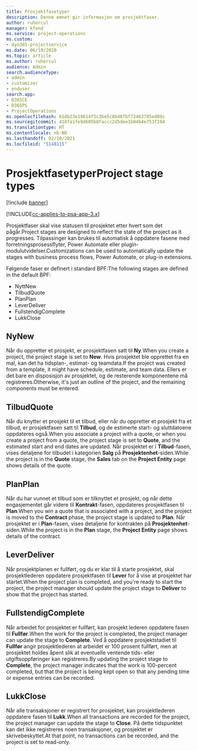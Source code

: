 ```yaml
---
title: Prosjektfasetyper
description: Denne emnet gir informasjon om prosjektfaser.
author: ruhercul
manager: kfend
ms.service: project-operations
ms.custom:
- dyn365-projectservice
ms.date: 06/19/2020
ms.topic: article
ms.author: ruhercul
audience: Admin
search.audienceType:
- admin
- customizer
- enduser
search.app:
- D365CE
- D365PS
- ProjectOperations
ms.openlocfilehash: 61db23e19614f5c3be5c8b46fbf72463705e409c
ms.sourcegitcommit: 418fa1fe9d605b8faccc2d5dee1b04b4e753f194
ms.translationtype: HT
ms.contentlocale: nb-NO
ms.lasthandoff: 02/10/2021
ms.locfileid: "5148115"
---
```

# <a name="project-stage-types"></a><span data-ttu-id="f5ab7-103">Prosjektfasetyper</span><span class="sxs-lookup"><span data-stu-id="f5ab7-103">Project stage types</span></span> 

[!include [banner](../includes/psa-now-project-operations.md)]

[!INCLUDE[cc-applies-to-psa-app-3.x](../includes/cc-applies-to-psa-app-3x.md)]

<span data-ttu-id="f5ab7-104">Prosjektfaser skal vise statusen til prosjektet etter hvert som det pågår.</span><span class="sxs-lookup"><span data-stu-id="f5ab7-104">Project stages are designed to reflect the state of the project as it progresses.</span></span> <span data-ttu-id="f5ab7-105">Tilpassinger kan brukes til automatisk å oppdatere fasene med forretningsprosessflyter, Power Automate eller plugin-modulutvidelser.</span><span class="sxs-lookup"><span data-stu-id="f5ab7-105">Customizations can be used to automatically update the stages with business process flows, Power Automate, or plug-in extensions.</span></span>

<span data-ttu-id="f5ab7-106">Følgende faser er definert i standard BPF:</span><span class="sxs-lookup"><span data-stu-id="f5ab7-106">The following stages are defined in the default BPF:</span></span>

- <span data-ttu-id="f5ab7-107">Nytt</span><span class="sxs-lookup"><span data-stu-id="f5ab7-107">New</span></span>
- <span data-ttu-id="f5ab7-108">Tilbud</span><span class="sxs-lookup"><span data-stu-id="f5ab7-108">Quote</span></span>
- <span data-ttu-id="f5ab7-109">Plan</span><span class="sxs-lookup"><span data-stu-id="f5ab7-109">Plan</span></span>
- <span data-ttu-id="f5ab7-110">Lever</span><span class="sxs-lookup"><span data-stu-id="f5ab7-110">Deliver</span></span>
- <span data-ttu-id="f5ab7-111">Fullstendig</span><span class="sxs-lookup"><span data-stu-id="f5ab7-111">Complete</span></span>
- <span data-ttu-id="f5ab7-112">Lukk</span><span class="sxs-lookup"><span data-stu-id="f5ab7-112">Close</span></span> 

## <a name="new"></a><span data-ttu-id="f5ab7-113">Ny</span><span class="sxs-lookup"><span data-stu-id="f5ab7-113">New</span></span>

<span data-ttu-id="f5ab7-114">Når du oppretter et prosjekt, er prosjektfasen satt til **Ny**.</span><span class="sxs-lookup"><span data-stu-id="f5ab7-114">When you create a project, the project stage is set to **New**.</span></span> <span data-ttu-id="f5ab7-115">Hvis prosjektet ble opprettet fra en mal, kan det ha tidsplan-, estimat- og teamdata.</span><span class="sxs-lookup"><span data-stu-id="f5ab7-115">If the project was created from a template, it might have schedule, estimate, and team data.</span></span> <span data-ttu-id="f5ab7-116">Ellers er det bare en disposisjon av prosjektet, og de resterende komponentene må registreres.</span><span class="sxs-lookup"><span data-stu-id="f5ab7-116">Otherwise, it's just an outline of the project, and the remaining components must be entered.</span></span>

## <a name="quote"></a><span data-ttu-id="f5ab7-117">Tilbud</span><span class="sxs-lookup"><span data-stu-id="f5ab7-117">Quote</span></span>

<span data-ttu-id="f5ab7-118">Når du knytter et prosjekt til et tilbud, eller når du oppretter et prosjekt fra et tilbud, er prosjektfasen satt til **Tilbud**, og de estimerte start- og sluttdatoene oppdateres også.</span><span class="sxs-lookup"><span data-stu-id="f5ab7-118">When you associate a project with a quote, or when you create a project from a quote, the project stage is set to **Quote**, and the estimated start and end dates are updated.</span></span> <span data-ttu-id="f5ab7-119">Når prosjektet er i **Tilbud**-fasen, vises detaljene for tilbudet i kategorien **Salg** på **Prosjektenhet**-siden.</span><span class="sxs-lookup"><span data-stu-id="f5ab7-119">While the project is in the **Quote** stage, the **Sales** tab on the **Project Entity** page shows details of the quote.</span></span>

## <a name="plan"></a><span data-ttu-id="f5ab7-120">Plan</span><span class="sxs-lookup"><span data-stu-id="f5ab7-120">Plan</span></span>

<span data-ttu-id="f5ab7-121">Når du har vunnet et tilbud som er tilknyttet et prosjekt, og når dette engasjementet går videre til **Kontrakt**-fasen, oppdateres prosjektfasen til **Plan**.</span><span class="sxs-lookup"><span data-stu-id="f5ab7-121">When you win a quote that is associated with a project, and the project is moved to the **Contract** phase, the project stage is updated to **Plan**.</span></span> <span data-ttu-id="f5ab7-122">Når prosjektet er i **Plan**-fasen, vises detaljene for kontrakten på **Prosjektenhet**-siden.</span><span class="sxs-lookup"><span data-stu-id="f5ab7-122">While the project is in the **Plan** stage, the **Project Entity** page shows details of the contract.</span></span>

## <a name="deliver"></a><span data-ttu-id="f5ab7-123">Lever</span><span class="sxs-lookup"><span data-stu-id="f5ab7-123">Deliver</span></span>

<span data-ttu-id="f5ab7-124">Når prosjektplanen er fullført, og du er klar til å starte prosjektet, skal prosjektlederen oppdatere prosjektfasen til **Lever** for å vise at prosjektet har startet.</span><span class="sxs-lookup"><span data-stu-id="f5ab7-124">When the project plan is completed, and you're ready to start the project, the project manager should update the project stage to **Deliver** to show that the project has started.</span></span>

## <a name="complete"></a><span data-ttu-id="f5ab7-125">Fullstendig</span><span class="sxs-lookup"><span data-stu-id="f5ab7-125">Complete</span></span> 

<span data-ttu-id="f5ab7-126">Når arbeidet for prosjektet er fullført, kan prosjekt lederen oppdatere fasen til **Fullfør**.</span><span class="sxs-lookup"><span data-stu-id="f5ab7-126">When the work for the project is completed, the project manager can update the stage to **Complete**.</span></span> <span data-ttu-id="f5ab7-127">Ved å oppdatere prosjektstadiet til **Fullfør** angir prosjektlederen at arbeidet er 100 prosent fullført, men at prosjektet holdes åpent slik at eventuelle ventende tids- eller utgiftsoppføringer kan registreres.</span><span class="sxs-lookup"><span data-stu-id="f5ab7-127">By updating the project stage to **Complete**, the project manager indicates that the work is 100-percent completed, but that the project is being kept open so that any pending time or expense entries can be recorded.</span></span>

## <a name="close"></a><span data-ttu-id="f5ab7-128">Lukk</span><span class="sxs-lookup"><span data-stu-id="f5ab7-128">Close</span></span>

<span data-ttu-id="f5ab7-129">Når alle transaksjoner er registrert for prosjektet, kan prosjektlederen oppdatere fasen til **Lukk**.</span><span class="sxs-lookup"><span data-stu-id="f5ab7-129">When all transactions are recorded for the project, the project manager can update the stage to **Close**.</span></span> <span data-ttu-id="f5ab7-130">På dette tidspunktet kan det ikke registreres noen transaksjoner, og prosjektet er skrivebeskyttet.</span><span class="sxs-lookup"><span data-stu-id="f5ab7-130">At that point, no transactions can be recorded, and the project is set to read-only.</span></span>

